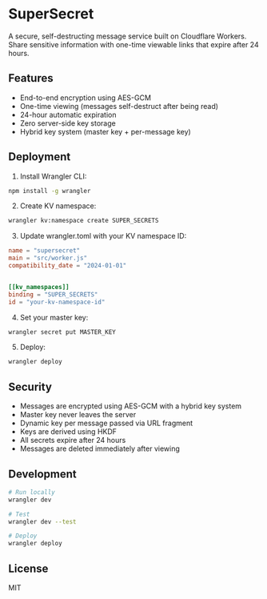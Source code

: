 # SuperSecret

A secure, self-destructing message service built on Cloudflare Workers. Share sensitive information with one-time viewable links that expire after 24 hours.

## Features

- End-to-end encryption using AES-GCM
- One-time viewing (messages self-destruct after being read)
- 24-hour automatic expiration
- Zero server-side key storage
- Hybrid key system (master key + per-message key)

## Deployment

1. Install Wrangler CLI:
```bash
npm install -g wrangler
```

2. Create KV namespace:
```bash
wrangler kv:namespace create SUPER_SECRETS
```

3. Update wrangler.toml with your KV namespace ID:
```toml
name = "supersecret"
main = "src/worker.js"
compatibility_date = "2024-01-01"


[[kv_namespaces]]
binding = "SUPER_SECRETS"
id = "your-kv-namespace-id"
```

4. Set your master key:
```bash
wrangler secret put MASTER_KEY
```

5. Deploy:
```bash
wrangler deploy
```

## Security

- Messages are encrypted using AES-GCM with a hybrid key system
- Master key never leaves the server
- Dynamic key per message passed via URL fragment
- Keys are derived using HKDF
- All secrets expire after 24 hours
- Messages are deleted immediately after viewing

## Development

```bash
# Run locally
wrangler dev

# Test
wrangler dev --test

# Deploy
wrangler deploy
```

## License

MIT
